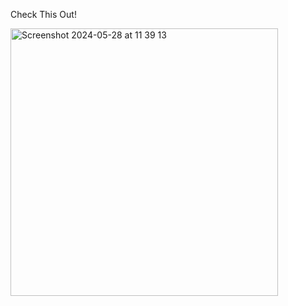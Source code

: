Check This Out! 

<img width="428" alt="Screenshot 2024-05-28 at 11 39 13" src="https://github.com/safiraryzkar/Readme/assets/144891268/755f946d-ee6f-48e2-99ee-b38cee14978c">



<!---

- 👋 Hi, I’m @safiraryzkar
- 👀 I’m interested in ...
- 🌱 I’m currently learning ...
- 💞️ I’m looking to collaborate on ...
- 📫 How to reach me ...

![4d83be324a0ea43dec5c01eb31879db5](https://github.com/safiraryzkar/Readme/assets/144891268/d4813a64-1df8-41a1-84a2-7d2b49cc4277)
🦖🐠🐤

safiraryzkar/safiraryzkar is a ✨ special ✨ repository because its `README.md` (this file) appears on your GitHub profile.
You can click the Preview link to take a look at your changes.
--->
